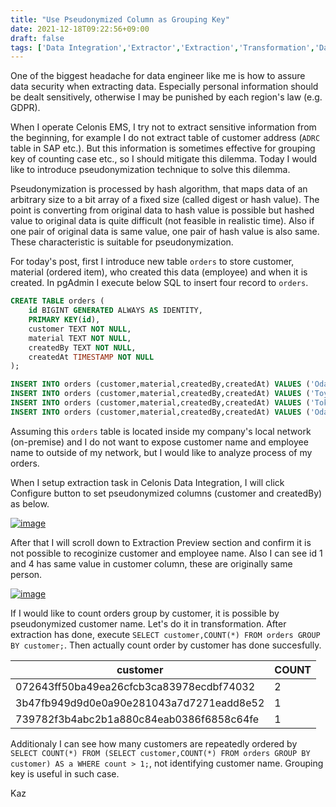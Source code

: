 ```yaml
---
title: "Use Pseudonymized Column as Grouping Key"
date: 2021-12-18T09:22:56+09:00
draft: false
tags: ['Data Integration','Extractor','Extraction','Transformation','Data Job']
---
```


One of the biggest headache for data engineer like me is how to assure data security when extracting data. Especially personal information should be dealt sensitively, otherwise I may be punished by each region's law (e.g. GDPR).

When I operate Celonis EMS, I try not to extract sensitive information from the beginning, for example I do not extract table of customer address (`ADRC` table in SAP etc.). But this information is sometimes effective for grouping key of counting case etc., so I should mitigate this dilemma. Today I would like to introduce pseudonymization technique to solve this dilemma.

Pseudonymization is processed by hash algorithm, that maps data of an arbitrary size to a bit array of a fixed size (called digest or hash value). The point is converting from original data to hash value is possible but hashed value to original data is quite difficult (not feasible in realistic time). Also if one pair of original data is same value, one pair of hash value is also same. These characteristic is suitable for pseudonymization.

For today's post, first I introduce new table `orders` to store customer, material (ordered item), who created this data (employee) and when it is created. In pgAdmin I execute below SQL to insert four record to `orders`.

```sql
CREATE TABLE orders (
    id BIGINT GENERATED ALWAYS AS IDENTITY,
    PRIMARY KEY(id),
    customer TEXT NOT NULL,
    material TEXT NOT NULL,
	createdBy TEXT NOT NULL,
	createdAt TIMESTAMP NOT NULL
);

INSERT INTO orders (customer,material,createdBy,createdAt) VALUES ('Oda Nobunaga','Gold Plan','Kazuhiko Takata',NOW());
INSERT INTO orders (customer,material,createdBy,createdAt) VALUES ('Toyotomi Hideyoshi','Diamond Plan','Kazuhiko Takata',NOW());
INSERT INTO orders (customer,material,createdBy,createdAt) VALUES ('Tokugawa Ieyasu','Platinum Plan','Kazuhiko Takata',NOW());
INSERT INTO orders (customer,material,createdBy,createdAt) VALUES ('Oda Nobunaga','Platinum Plan','Kazuhiko Takata',NOW());
```

Assuming this `orders` table is located inside my company's local network (on-premise) and I do not want to expose customer name and employee name to outside of my network, but I would like to analyze process of my orders.

When I setup extraction task in Celonis Data Integration, I will click Configure button to set pseudonymized columns (customer and createdBy) as below.

[![image](https://user-images.githubusercontent.com/67397583/146629365-85ea409a-d274-42db-8456-193da230fdd0.png)](https://user-images.githubusercontent.com/67397583/146629365-85ea409a-d274-42db-8456-193da230fdd0.png)

After that I will scroll down to Extraction Preview section and confirm it is not possible to recoginize customer and employee name. Also I can see id 1 and 4 has same value in customer column, these are originally same person. 

[![image](https://user-images.githubusercontent.com/67397583/146629557-be532241-2248-4062-8979-a02b11ddbd09.png)](https://user-images.githubusercontent.com/67397583/146629557-be532241-2248-4062-8979-a02b11ddbd09.png)

If I would like to count orders group by customer, it is possible by pseudonymized customer name. Let's do it in transformation. After extraction has done, execute `SELECT customer,COUNT(*) FROM orders GROUP BY customer;`. Then actually count order by customer has done succesfully.

| customer                                 | COUNT | 
| ---------------------------------------- | ----- | 
| 072643ff50ba49ea26cfcb3ca83978ecdbf74032 | 2     | 
| 3b47fb949d9d0e0a90e281043a7d7271eadd8e52 | 1     | 
| 739782f3b4abc2b1a880c84eab0386f6858c64fe | 1     |

Additionaly I can see how many customers are repeatedly ordered by `SELECT COUNT(*) FROM (SELECT customer,COUNT(*) FROM orders GROUP BY customer) AS a WHERE count > 1;`, not identifying customer name. Grouping key is useful in such case.

Kaz
